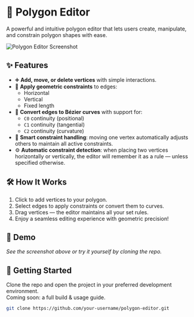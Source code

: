 # 🧩 Polygon Editor

A powerful and intuitive polygon editor that lets users create, manipulate, and constrain polygon shapes with ease.

![Polygon Editor Screenshot](https://github.com/user-attachments/assets/c35b7a6b-ef20-4d0f-bd28-0530785a644a)

## ✨ Features

- ➕ **Add, move, or delete vertices** with simple interactions.
- 📏 **Apply geometric constraints** to edges:
  - Horizontal
  - Vertical
  - Fixed length
- 🎨 **Convert edges to Bézier curves** with support for:
  - `C0` continuity (positional)
  - `C1` continuity (tangential)
  - `C2` continuity (curvature)
- 🧠 **Smart constraint handling**: moving one vertex automatically adjusts others to maintain all active constraints.
- ⚙️ **Automatic constraint detection**: when placing two vertices horizontally or vertically, the editor will remember it as a rule — unless specified otherwise.

## 🛠️ How It Works

1. Click to add vertices to your polygon.
2. Select edges to apply constraints or convert them to curves.
3. Drag vertices — the editor maintains all your set rules.
4. Enjoy a seamless editing experience with geometric precision!

## 📸 Demo

_See the screenshot above or try it yourself by cloning the repo._

## 🚀 Getting Started

Clone the repo and open the project in your preferred development environment.  
Coming soon: a full build & usage guide.

```bash
git clone https://github.com/your-username/polygon-editor.git
